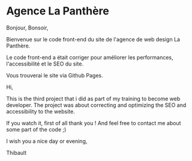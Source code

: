 # Agence La Panthère

Bonjour, Bonsoir,

Bienvenue sur le code front-end du site de l'agence de web design La Panthère.

Le code front-end a était corriger pour améliorer les performances, l'accessibilité et le SEO du site.

Vous trouverai le site via Github Pages.



Hi,

This is the third project that i did as part of my training to become web developer.
The project was about correcting and optimizing the SEO and accessibility to the website.

If you watch it, first of all thank you ! And feel free to contact me about some part of the code ;)

I wish you a nice day or evening,

Thibault
